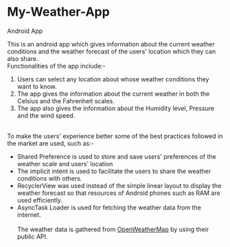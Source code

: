 # My-Weather-App
Android App

This is an android app which gives information about the current weather conditions and the weather forecast of the users' location which they can also share.
</br>Functionalities of the app include:-
<ol>
<li>Users can select any location about whose weather conditions they want to know.</li>
<li>The app gives the information about the current weather in both the Celsius and the Fahrenheit scales.</li>
<li>The app also gives the information about the Humidity level, Pressure and the wind speed.</li>
</ol>
</br>To make the users' experience better some of the best practices followed in the market are used, such as:-
<ul>
<li>Shared Preference is used to store and save users' preferences of the weather scale and users' location</li>
<li>The implicit intent is used to facilitate the users to share the weather conditions with others.</li>
<li>RecyclerView was used instead of the simple linear layout to display the weather forecast so that resources of Android phones such as RAM are used efficiently.</li>
<li>AsyncTask Loader is used for fetching the weather data from the internet.</li>
</br>The weather data is gathered from <a href="https://openweathermap.org/">OpenWeatherMap</a> by using their public API.

